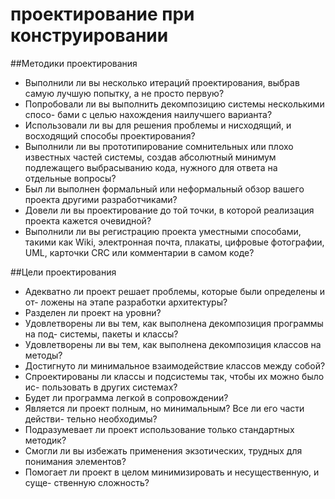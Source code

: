 проектирование при конструировании
=================================

##Методики проектирования
- Выполнили ли вы несколько итераций проектирования,
выбрав самую лучшую попытку, а не просто первую?
- Попробовали ли вы выполнить декомпозицию системы несколькими спосо-
бами с целью нахождения наилучшего варианта?
- Использовали ли вы для решения проблемы и нисходящий, и восходящий
способы проектирования?
- Выполнили ли вы прототипирование сомнительных или плохо известных
частей системы, создав абсолютный минимум подлежащего выбрасыванию
кода, нужного для ответа на отдельные вопросы?
- Был ли выполнен формальный или неформальный обзор вашего проекта
другими разработчиками?
- Довели ли вы проектирование до той точки, в которой реализация проекта
кажется очевидной?
- Выполнили ли вы регистрацию проекта уместными способами, такими как
Wiki, электронная почта, плакаты, цифровые фотографии, UML, карточки
CRC или комментарии в самом коде?

##Цели проектирования
- Адекватно ли проект решает проблемы, которые были определены и от-
ложены на этапе разработки архитектуры?
- Разделен ли проект на уровни?
- Удовлетворены ли вы тем, как выполнена декомпозиция программы на под-
системы, пакеты и классы?
- Удовлетворены ли вы тем, как выполнена декомпозиция классов на методы?
- Достигнуто ли минимальное взаимодействие классов между собой?
- Спроектированы ли классы и подсистемы так, чтобы их можно было ис-
пользовать в других системах?
- Будет ли программа легкой в сопровождении?
- Является ли проект полным, но минимальным? Все ли его части действи-
тельно необходимы?
- Подразумевает ли проект использование только стандартных методик?
- Смогли ли вы избежать применения экзотических, трудных для понимания
элементов?
- Помогает ли проект в целом минимизировать и несущественную, и суще-
ственную сложность?